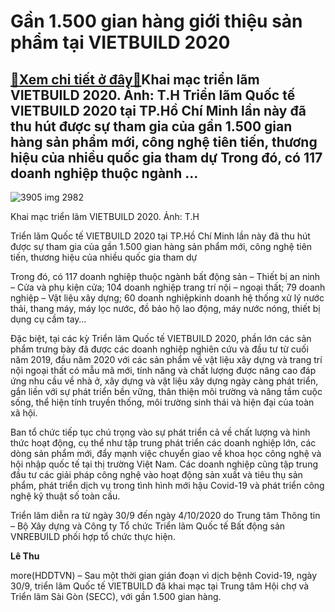 Gần 1.500 gian hàng giới thiệu sản phẩm tại VIETBUILD 2020
==========================================================

[:gift:Xem chi tiết ở đây:gift:](https://hddtvn.com/gan-1-500-gian-hang-gioi-thieu-san-pham-tai-vietbuild-2020/)Khai mạc triển lãm VIETBUILD 2020. Ảnh: T.H Triển lãm Quốc tế VIETBUILD 2020 tại TP.Hồ Chí Minh lần này đã thu hút được sự tham gia của gần 1.500 gian hàng sản phẩm mới, công nghệ tiên tiến, thương hiệu của nhiều quốc gia tham dự Trong đó, có 117 doanh nghiệp thuộc ngành …
---------------------------------------------------------------------------------------------------------------------------------------------------------------------------------------------------------------------------------------------------------------------------------





![3905 img 2982](https://haiquanonline.com.vn/stores/news_dataimages/hoalt/092020/30/12/in_article/3905_IMG-2982.jpg?rt=20200930132227 "undefined")


Khai mạc triển lãm VIETBUILD 2020. Ảnh: T.H



Triển lãm Quốc tế VIETBUILD 2020 tại TP.Hồ Chí Minh lần này đã thu hút được sự tham gia của gần 1.500 gian hàng sản phẩm mới, công nghệ tiên tiến, thương hiệu của nhiều quốc gia tham dự


Trong đó, có 117 doanh nghiệp thuộc ngành bất động sản – Thiết bị an ninh – Cửa và phụ kiện cửa; 104 doanh nghiệp trang trí nội – ngoại thất; 79 doanh nghiệp – Vật liệu xây dựng; 60 doanh nghiệpkinh doanh hệ thống xử lý nước thải, thang máy, máy lọc nước, đồ bảo hộ lao động, máy nước nóng, thiết bị dụng cụ cầm tay…


Đặc biệt, tại các kỳ Triển lãm Quốc tế VIETBUILD 2020, phần lớn các sản phẩm trưng bày đã được các doanh nghiệp nghiên cứu và đầu tư từ cuối năm 2019, đầu năm 2020 với các sản phẩm về vật liệu xây dựng và trang trí nội ngoại thất có mẫu mã mới, tính năng và chất lượng được nâng cao đáp ứng nhu cầu về nhà ở, xây dựng và vật liệu xây dựng ngày càng phát triển, gắn liền với sự phát triển bền vững, thân thiện môi trường và nâng tầm cuộc sống, thể hiện tính truyền thống, môi trường sinh thái và hiện đại của toàn xã hội.


Ban tổ chức tiếp tục chú trọng vào sự phát triển cả về chất lượng và hình thức hoạt động, cụ thể như tập trung phát triển các doanh nghiệp lớn, các dòng sản phẩm mới, đẩy mạnh việc chuyển giao về khoa học công nghệ và hội nhập quốc tế tại thị trường Việt Nam. Các doanh nghiệp cũng tập trung đầu tư các giải pháp công nghệ vào hoạt động sản xuất và tiêu thụ sản phẩm, phát triển dịch vụ trong tình hình mới hậu Covid-19 và phát triển công nghệ kỹ thuật số toàn cầu.


Triển lãm diễn ra từ ngày 30/9 đến ngày 4/10/2020 do Trung tâm Thông tin – Bộ Xây dựng và Công ty Tổ chức Triển lãm Quốc tế Bất động sản VNREBUILD phối hợp tổ chức thực hiện.




**Lê Thu**



more(HDDTVN) – Sau một thời gian gián đoạn vì dịch bệnh Covid-19, ngày 30/9, triển lãm Quốc tế VIETBUILD đã khai mạc tại Trung tâm Hội chợ và Triển lãm Sài Gòn (SECC), với gần 1.500 gian hàng.

